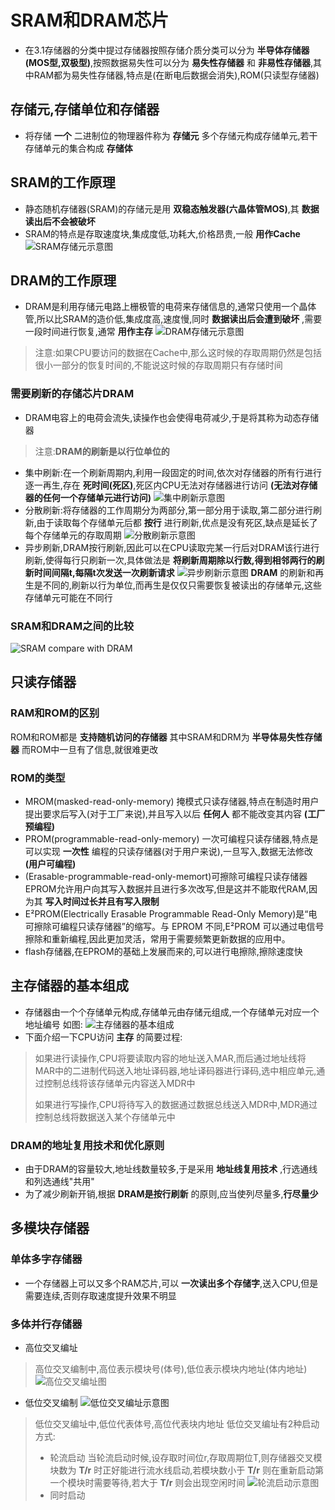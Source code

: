 # SRAM和DRAM芯片
- 在3.1存储器的分类中提过存储器按照存储介质分类可以分为 __半导体存储器(MOS型,双极型)__,按照数据易失性可以分为 __易失性存储器__ 和 __非易性存储器__,其中RAM都为易失性存储器,特点是(在断电后数据会消失),ROM(只读型存储器)
## 存储元,存储单位和存储器
- 将存储 __一个__ 二进制位的物理器件称为 __存储元__
多个存储元构成存储单元,若干存储单元的集合构成 __存储体__
## SRAM的工作原理
- 静态随机存储器(SRAM)的存储元是用 __双稳态触发器(六晶体管MOS)__,其 __数据读出后不会被破坏__
- SRAM的特点是存取速度块,集成度低,功耗大,价格昂贵,一般 __用作Cache__
![SRAM存储元示意图](https://img.picui.cn/free/2024/09/18/66ea63ca8dd86.png)
## DRAM的工作原理
- DRAM是利用存储元电路上栅极管的电荷来存储信息的,通常只使用一个晶体管,所以比SRAM的造价低,集成度高,速度慢,同时 __数据读出后会遭到破坏__ ,需要一段时间进行恢复,通常 __用作主存__
![DRAM存储元示意图](https://img.picui.cn/free/2024/09/18/66ea648b6b85e.png)
> 注意:如果CPU要访问的数据在Cache中,那么这时候的存取周期仍然是包括很小一部分的恢复时间的,不能说这时候的存取周期只有存储时间
### 需要刷新的存储芯片DRAM
- DRAM电容上的电荷会流失,读操作也会使得电荷减少,于是将其称为动态存储器
> 注意:__DRAM的刷新是以行位单位的__
- 集中刷新:在一个刷新周期内,利用一段固定的时间,依次对存储器的所有行进行逐一再生,存在 __死时间(死区)__,死区内CPU无法对存储器进行访问 __(无法对存储器的任何一个存储单元进行访问)__
![集中刷新示意图](https://img.picui.cn/free/2024/09/18/66ea811b62e96.png)
- 分散刷新:将存储器的工作周期分为两部分,第一部分用于读取,第二部分进行刷新,由于读取每个存储单元后都 __按行__ 进行刷新,优点是没有死区,缺点是延长了每个存储单元的存取周期
![分散刷新示意图](https://img.picui.cn/free/2024/09/18/66ea8aec8695f.png)
- 异步刷新,DRAM按行刷新,因此可以在CPU读取完某一行后对DRAM该行进行刷新,使得每行只刷新一次,具体做法是 __将刷新周期除以行数,得到相邻两行的刷新时间间隔t,每隔t次发送一次刷新请求__
![异步刷新示意图](https://img.picui.cn/free/2024/09/18/66ea8c5ee1ccf.png)
__DRAM__ 的刷新和再生是不同的,刷新以行为单位,而再生是仅仅只需要恢复被读出的存储单元,这些存储单元可能在不同行

### SRAM和DRAM之间的比较
![SRAM compare with DRAM](https://img.picui.cn/free/2024/09/18/66ea947daa678.jpg)

## 只读存储器
### RAM和ROM的区别
ROM和ROM都是 __支持随机访问的存储器__ 其中SRAM和DRM为 __半导体易失性存储器__ 而ROM中一旦有了信息,就很难更改
### ROM的类型
- MROM(masked-read-only-memory) 掩模式只读存储器,特点在制造时用户提出要求后写入(对于工厂来说),并且写入以后 __任何人__ 都不能改变其内容 __(工厂预编程)__
- PROM(programmable-read-only-memory) 一次可编程只读存储器,特点是可以实现 __一次性__ 编程的只读存储器(对于用户来说),一旦写入,数据无法修改 __(用户可编程)__
- (Erasable-programmable-read-only-memort)可擦除可编程只读存储器
EPROM允许用户向其写入数据并且进行多次改写,但是这并不能取代RAM,因为其 __写入时间过长并且有写入限制__
- E²PROM(Electrically Erasable Programmable Read-Only Memory)是“电可擦除可编程只读存储器”的缩写。与 EPROM 不同,E²PROM 可以通过电信号擦除和重新编程,因此更加灵活，常用于需要频繁更新数据的应用中。
- flash存储器,在EPROM的基础上发展而来的,可以进行电擦除,擦除速度快
## 主存储器的基本组成
- 存储器由一个个存储单元构成,存储单元由存储元组成,一个存储单元对应一个地址编号
如图:
![主存储器的基本组成](https://img.picui.cn/free/2024/09/18/66ead483d8d53.jpg)
- 下面介绍一下CPU访问 __主存__ 的简要过程:
> 如果进行读操作,CPU将要读取内容的地址送入MAR,而后通过地址线将MAR中的二进制代码送入地址译码器,地址译码器进行译码,选中相应单元,通过控制总线将该存储单元内容送入MDR中
>
> 如果进行写操作,CPU将待写入的数据通过数据总线送入MDR中,MDR通过控制总线将数据送入某个存储单元中

### DRAM的地址复用技术和优化原则
- 由于DRAM的容量较大,地址线数量较多,于是采用 __地址线复用技术__ ,行选通线和列选通线"共用"
- 为了减少刷新开销,根据 __DRAM是按行刷新__ 的原则,应当使列尽量多,__行尽量少__
## 多模块存储器
### 单体多字存储器
- 一个存储器上可以又多个RAM芯片,可以 __一次读出多个存储字__,送入CPU,但是需要连续,否则存取速度提升效果不明显

### 多体并行存储器
- 高位交叉编址
> 高位交叉编制中,高位表示模块号(体号),低位表示模块内地址(体内地址)
![高位交叉编址图](https://img.picui.cn/free/2024/09/19/66eb8b91d2df0.jpg)
- 低位交叉编制
![低位交叉编址示意图](https://img.picui.cn/free/2024/09/19/66eb8e0f27962.jpg)
> 低位交叉编址中,低位代表体号,高位代表块内地址
> 低位交叉编址有2种启动方式:
> - 轮流启动
>   当轮流启动时候,设存取时间位r,存取周期位T,则存储器交叉模块数为 __T/r__ 时正好能进行流水线启动,若模块数小于 __T/r__ 则在重新启动第一个模块时需要等待,若大于 __T/r__ 则会出现空闲时间
![轮流启动示意图](https://img.picui.cn/free/2024/09/19/66eb8e0f3a100.jpg)
> - 同时启动
